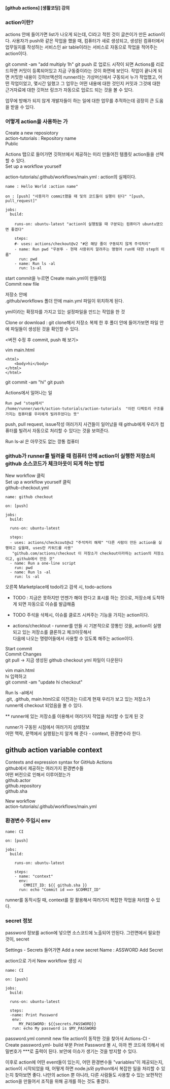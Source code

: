 #### [github actions] [생활코딩] 강의

### action이란?

actions 안에 들어가면 list가 나오게 되는데, CI라고 적힌 것이 글쓴이가 만든 action이다.
사용자가 push와 같은 작업을 했을 때, 컴퓨터가 새로 생성되고,
생성된 컴퓨터에서 업무일지를 작성하는 서비스인 air table이라는 서비스로 자동으로 작업을 적어주는 action이다.

git commit -am "add multiply 1h"
git push
로 업로드 시작이 되면
Actions를 리로드하면 커밋이 등록되어있고 지금 구동중이라는 것이 화면에 보인다.
작업이 끝나게 되면 커밋한 내용이 깃허브액션의 runner라는 가상머신에서 구동되서 누가 작업했고, 어떤 작업이었고, 몇시간 일했고 그 업무는 어떤 내용에 대한 것인지 커밋과 
그것에 대한 근거자료에 대한 깃허브 링크가 자동으로 업로드 되는 것을 볼 수 있다.

업무에 방해가 되지 않게 개발자들이 하는 일에 대한 업무를 추적하는데 굉장히 큰 도움을 받을 수 있다.

### 어떻게 action을 사용하는 가

  Create a new reposiotory </br>
  action-tutorials : Repository name </br>
  Public </br>


  Actions 탭으로 들어가면 깃허브에서 제공하는 미리 만들어진 템플릿 action들을 선택할 수 있다. </br>
  Set up a workflow yourself </br>

  action-tutorials/.github/workflows/main.yml : action의 실체이다. </br>

```
name : Hello World :action name"

on : [push] "사용자가 commit했을 때 및의 코드들이 실행이 된다" "[push, pull_request]"

jobs:
  build:

    runs-on: ubuntu-latest "action이 실행됬을 때 구분되는 컴퓨터가 ubuntu였으면 좋겠다"

    steps:
    #- uses: actions/checkout@v2 "#은 해당 줄이 구동되지 않게 주석처리"
    - name: Run pwd "우분투 - 현재 사용위치 알려주는 명령어 run에 대한 step의 이름"
      run: pwd
    - name: Run ls -al
      run: ls-al

```

start commit을 누르면 Create main.yml이 만들어짐 </br>
Commit new file </br>

저장소 안에 </br>
.github/workflows 폴더 안에 main.yml 파일이 위치하게 된다. </br>

yml이라는 확장자를 가지고 있는 설정파일을 만드는 작업을 한 것 </br>

Clone or download : git clone해서 저장소 복제 한 후 폴더 안에 들어가보면 파일 안에 파일들이 생성된 것을 확인할 수 있다. </br>

<버전 수정 후 commit, push 해 보기> </br>

vim main.html
```
<html>
    <body>hi</body>
</html>
</html>
```
git commit -am "hi"
git push

Actions에서 일어나는 일

```
Run pwd "step에서"
/home/runner/work/action-tutorials/action-tutorials  "이런 디렉토리 구조를 가지는 컴퓨터를 우리에게 빌려주었다는 뜻"
```

push, pull request, issue작성 여러가지 사건들이 일어났을 때 github에게 우리가 컴퓨터를 빌려서 자동으로 처리할 수 있다는 것을 보여준다. </br>

Run ls-al 은 아무것도 없는 깡통 컴퓨터 </br>

### github가 runner를 빌려줄 때 컴퓨터 안에 action이 실행한 저장소의 github 소스코드가 체크아웃이 되게 하는 방법
New workflow 클릭 </br>
Set up a workflow yourself 클릭 </br>
github-checkout.yml </br>

```
name: github checkout

on: [push]

jobs:
  build:

  runs-on: ubuntu-latest

  steps:
  - uses: actions/checkcout@v2 "주석처리 해제" "다른 사람이 만든 action을 실행하고 싶을때, uses란 키워드를 사용"
   "github.com/actions/checkout 이 저장소가 checkout이라하는 action의 저장소이고, github에서 만든 것" 
  - name: Run a one-line script
    run: pwd
  - name: Run ls -al
    run: ls -al

```

오른쪽 Marketplace에 todo라고 검색 시, todo-actions </br>
* TODO : 지금은 못하지만 언젠가 해야 한다고 표시를 하는 것으로, 저장소에 도착하게 되면 자동으로 이슈를 발급해줌 </br>
* TODO 주석을 삭제시, 이슈를 클로즈 시켜주는 기능을 가지는 action이다. </br>

* actions/checktout - runner를 만들 시 기본적으로 깡통인 것을, action이 실행되고 있는 저장소를 클론하고 체크아웃해서 </br>
  다음에 나오는 명령어들에서 사용할 수 있도록 해주는 action이다. </br>


Start commit </br>
Commit Changes </br>
git pull -> 지금 생성된 github checkout yml 파일이 다운된다 </br>

vim main.html </br>
hi 입력하고 </br>
git commit -am "update hi checkout" </br>

Run ls -al에서 </br>
.git, .github, main.html으로 이전과는 다르게 현재 우리가 보고 있는 저장소가 runner에 checkout 되었음을 볼 수 있다. </br>

  ** runner에 있는 저장소를 이용해서 여러가지 작업을 처리할 수 있게 된 것 </br>

  runner가 구동된 시점에서 여러가지 상태정보 </br>
  어떤 맥락, 문맥에서 실행됬는지 알게 해 준다 - context, 환경변수라 한다. </br>

## github action variable context
Contexts and expression syntax for GitHub Actions </br>
github에서 제공하는 여러가지 환경변수들 </br>
어떤 버전으로 인해서 이루어졌는가 </br>
github.actor </br>
github.repository </br>
github.sha </br>

New workflow </br>
action-tutorials/.github/workflows/main.yml </br>

### 환경변수 주입시 env

```
name: CI

on: [push]
 
jobs:
  build:

    runs-on: ubuntu-latest

    steps:
    - name: "context"
      env:
        CMMIIT_ID: ${{ github.sha }}
      run: echo "Commit id ==> $COMMIT_ID"
```

runner를 동작시킬 때, context를 잘 활용해서 여러가지 복잡한 작업을 처리할 수 있다.

### secret 정보
password 정보를 action에 넣으면 소스코드에 노출되어 안된다.
그런면에서 필요한 것이, secret

Settings - Secrets 들어가면
Add a new secret
Name : ASSWORD
Add Secret

action으로 가서 New workflow 생성 시 

```
name: CI

on: [push]

jobs:
  build:

  runs-on: ubuntu-latest

  steps:
  -name: Print Password
   env:
      MY_PASSWORD: ${{secrets.PASSWORD}}
   run: echo My password is $MY_PASSWORD
```

password.yml
commit new file
action이 동작한 것을 찾아서 Actions-CI - Create password.yml- build 부분 Print Password 볼 시, 아까 짠 코드에 의해서
비밀번호가 ***로 출력이 된다.
보안에 이슈가 생기는 것을 방지할 수 있다.

이후로 action에 어떤 event들이 있는지, 어떤 환경변수들 "variables"이 제공되는지, action이 시작되었을 때,
어떻게 하면 node.js와 python에서 복잡한 일을 처리할 수 있는지 찾아보면 좋다.
나만의 action 뿐 아니라, 다른 사람들도 사용할 수 있는 보편적인 action을 만들어서 조직을 위해 공개를 하는 것도 좋겠다.
